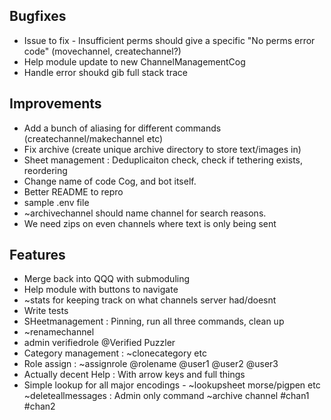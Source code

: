 ## Bugfixes
- Issue to fix - Insufficient perms should give a specific "No perms error code" (movechannel, createchannel?)
- Help module update to new ChannelManagementCog
- Handle error shoukd gib full stack trace

## Improvements

- Add a bunch of aliasing for different commands (createchannel/makechannel etc)
- Fix archive (create unique archive directory to store text/images in)
- Sheet management :  Deduplicaiton check, check if tethering exists, reordering
- Change name of code Cog, and bot itself.
- Better README to repro
- sample .env file
- ~archivechannel should name channel for search reasons.
- We need zips on even channels where text is only being sent

## Features

- Merge back into QQQ with submoduling
- Help module with buttons to navigate
- ~stats for keeping track on what channels server had/doesnt
- Write tests
- SHeetmanagement : Pinning, run all three commands, clean up
- ~renamechannel
- admin verifiedrole @Verified Puzzler
- Category management : ~clonecategory etc
- Role assign : ~assignrole @rolename @user1 @user2 @user3 
- Actually decent Help : With arrow keys and full things
- Simple lookup for all major encodings - ~lookupsheet morse/pigpen etc
~deleteallmessages : Admin only command
~archive channel #chan1 #chan2

